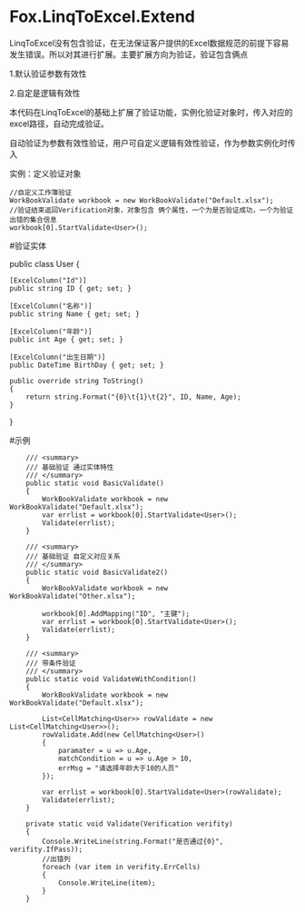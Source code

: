 # Fox.LinqToExcel.Extend
LinqToExcel没有包含验证，在无法保证客户提供的Excel数据规范的前提下容易发生错误。所以对其进行扩展。主要扩展方向为验证，验证包含俩点

1.默认验证参数有效性

2.自定是逻辑有效性


本代码在LinqToExcel的基础上扩展了验证功能，实例化验证对象时，传入对应的excel路径，自动完成验证。

自动验证为参数有效性验证，用户可自定义逻辑有效性验证，作为参数实例化时传入

实例：定义验证对象

    //自定义工作簿验证
    WorkBookValidate workbook = new WorkBookValidate("Default.xlsx");
    //验证结束返回Verification对象，对象包含 俩个属性，一个为是否验证成功，一个为验证出错的集合信息
    workbook[0].StartValidate<User>();

#验证实体

  public class User
  {
  
    [ExcelColumn("Id")]
    public string ID { get; set; }

    [ExcelColumn("名称")]
    public string Name { get; set; }

    [ExcelColumn("年龄")]
    public int Age { get; set; }

    [ExcelColumn("出生日期")]
    public DateTime BirthDay { get; set; }

    public override string ToString()
    {
        return string.Format("{0}\t{1}\t{2}", ID, Name, Age);
    }
    
  }
  
  #示例
  
        /// <summary>
        /// 基础验证 通过实体特性
        /// </summary>
        public static void BasicValidate()
        {
            WorkBookValidate workbook = new WorkBookValidate("Default.xlsx");
            var errlist = workbook[0].StartValidate<User>();
            Validate(errlist);
        }

        /// <summary>
        /// 基础验证 自定义对应关系
        /// </summary>
        public static void BasicValidate2()
        {
            WorkBookValidate workbook = new WorkBookValidate("Other.xlsx");

            workbook[0].AddMapping("ID", "主键");
            var errlist = workbook[0].StartValidate<User>();
            Validate(errlist);
        }
        
        /// <summary>
        /// 带条件验证
        /// </summary>
        public static void ValidateWithCondition()
        {
            WorkBookValidate workbook = new WorkBookValidate("Default.xlsx");

            List<CellMatching<User>> rowValidate = new List<CellMatching<User>>();
            rowValidate.Add(new CellMatching<User>()
            {
                paramater = u => u.Age,
                matchCondition = u => u.Age > 10,
                errMsg = "请选择年龄大于10的人员"
            });

            var errlist = workbook[0].StartValidate<User>(rowValidate);
            Validate(errlist);
        }
        
        private static void Validate(Verification verifity)
        {
            Console.WriteLine(string.Format("是否通过{0}", verifity.IfPass));
            //出错列
            foreach (var item in verifity.ErrCells)
            {
                Console.WriteLine(item);
            }
        }
  
